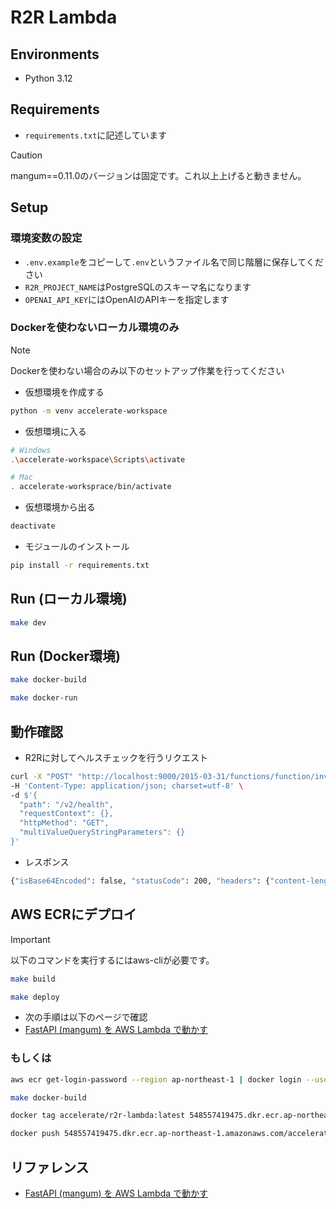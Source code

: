 # R2R Lambda

## Environments
- Python 3.12

## Requirements

- `requirements.txt`に記述しています

> [!CAUTION]  
> mangum==0.11.0のバージョンは固定です。これ以上上げると動きません。

## Setup

###  環境変数の設定

- `.env.example`をコピーして`.env`というファイル名で同じ階層に保存してください
- `R2R_PROJECT_NAME`はPostgreSQLのスキーマ名になります
- `OPENAI_API_KEY`にはOpenAIのAPIキーを指定します

### Dockerを使わないローカル環境のみ
> [!NOTE]  
> Dockerを使わない場合のみ以下のセットアップ作業を行ってください

- 仮想環境を作成する

```bash
python -m venv accelerate-workspace
```

- 仮想環境に入る

```bash
# Windows
.\accelerate-workspace\Scripts\activate

# Mac
. accelerate-worksprace/bin/activate
```

- 仮想環境から出る
```bash
deactivate
```

- モジュールのインストール

```bash
pip install -r requirements.txt
```

## Run (ローカル環境)

```bash
make dev
```

## Run (Docker環境)
```bash
make docker-build
```

```bash
make docker-run
```

## 動作確認

- R2Rに対してヘルスチェックを行うリクエスト

```bash
curl -X "POST" "http://localhost:9000/2015-03-31/functions/function/invocations" \
-H 'Content-Type: application/json; charset=utf-8' \
-d $'{
  "path": "/v2/health",
  "requestContext": {},
  "httpMethod": "GET",
  "multiValueQueryStringParameters": {}
}'
```

- レスポンス

```bash
{"isBase64Encoded": false, "statusCode": 200, "headers": {"content-length": "18", "content-type": "application/json"}, "body": "{\"message\":\"test\"}"}
```

## AWS ECRにデプロイ

> [!IMPORTANT]
> 以下のコマンドを実行するにはaws-cliが必要です。

```bash
make build
```

```bash
make deploy
```

- 次の手順は以下のページで確認
- [FastAPI (mangum) を AWS Lambda で動かす](https://zenn.dev/alleeks/articles/a286144465cb6b#aws%E3%81%B8%E3%81%AE%E3%83%87%E3%83%97%E3%83%AD%E3%82%A4)

### もしくは


```bash
aws ecr get-login-password --region ap-northeast-1 | docker login --username AWS --password-stdin 548557419475.dkr.ecr.ap-northeast-1.amazonaws.com
```

```bash
make docker-build
```

```bash
docker tag accelerate/r2r-lambda:latest 548557419475.dkr.ecr.ap-northeast-1.amazonaws.com/accelerate/r2r-lambda:latest
```

```bash
docker push 548557419475.dkr.ecr.ap-northeast-1.amazonaws.com/accelerate/r2r-lambda:latest
```


## リファレンス
- [FastAPI (mangum) を AWS Lambda で動かす](https://zenn.dev/alleeks/articles/a286144465cb6b)